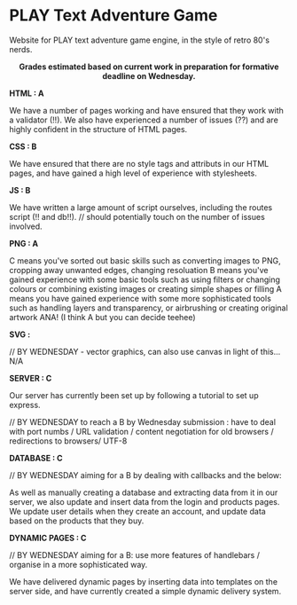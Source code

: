 # PLAY Text Adventure Game

Website for PLAY text adventure game engine, in the style of retro 80's nerds.

<center><b> Grades estimated based on current work in preparation for formative deadline on Wednesday. </center></b>

<b> HTML : A </b>

We have a number of pages working and have ensured that they work with a validator (!!). We also have experienced a number of issues (??) and are highly confident in the structure of HTML pages. 

<b> CSS : B </b> 

We have ensured that there are no style tags and attributs in our HTML pages, and have gained a high level of experience with stylesheets. 

<b> JS : B </b>

We have written a large amount of script ourselves, including the routes script (!! and db!!). // should potentially touch on the number of issues involved. 

<b> PNG : A </b>

C means you've sorted out basic skills such as converting images to PNG, cropping away unwanted edges, changing resoluation
B means you've gained experience with some basic tools such as using filters or changing colours or combining existing images or creating simple shapes or filling
A means you have gained experience with some more sophisticated tools such as handling layers and transparency, or airbrushing or creating original artwork
ANA! 
(I think A but you can decide teehee) 

<b> SVG : </b>

// BY WEDNESDAY - vector graphics, can also use canvas in light of this... 
N/A

<b> SERVER : C </b>

Our server has currently been set up by following a tutorial to set up express. 

// BY WEDNESDAY to reach a B by Wednesday submission : have to deal with port numbs / URL validation / content negotiation for old browsers / redirections to browsers/ UTF-8 

<b> DATABASE : C </b> 

// BY WEDNESDAY aiming for a B by dealing with callbacks and the below: 

As well as manually creating a database and extracting data from it in our server, we also update and insert data from the login and products pages. We update user details when they create an account, and update data based on the products that they buy. 


<b> DYNAMIC PAGES : C </b>

// BY WEDNESDAY aiming for a B: use more features of handlebars / organise in a more sophisticated way. 

We have delivered dynamic pages by inserting data into templates on the server side, and have currently created a simple dynamic delivery system. 
